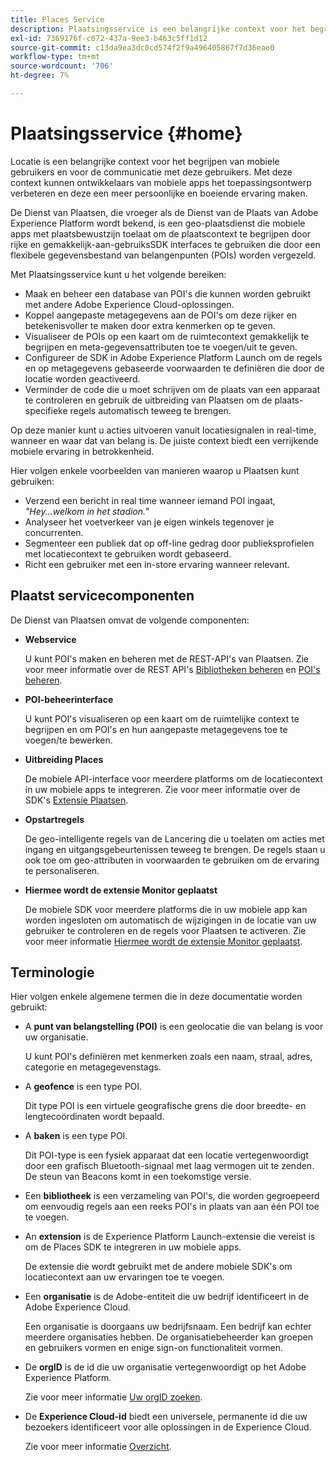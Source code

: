 ```yaml
---
title: Places Service
description: Plaatsingsservice is een belangrijke context voor het begrijpen van de betrokkenheid van mobiele gebruikers. Met deze context kunnen ontwikkelaars van mobiele apps het toepassingsontwerp verbeteren en deze een meer persoonlijke en boeiende ervaring maken.
exl-id: 7369176f-c072-437a-9ee3-b463c5ff1d12
source-git-commit: c13da9ea3dc0cd574f2f9a496405867f7d36eae0
workflow-type: tm+mt
source-wordcount: '706'
ht-degree: 7%

---
```


# Plaatsingsservice {#home}

Locatie is een belangrijke context voor het begrijpen van mobiele gebruikers en voor de communicatie met deze gebruikers. Met deze context kunnen ontwikkelaars van mobiele apps het toepassingsontwerp verbeteren en deze een meer persoonlijke en boeiende ervaring maken.

De Dienst van Plaatsen, die vroeger als de Dienst van de Plaats van Adobe Experience Platform wordt bekend, is een geo-plaatsdienst die mobiele apps met plaatsbewustzijn toelaat om de plaatscontext te begrijpen door rijke en gemakkelijk-aan-gebruiksSDK interfaces te gebruiken die door een flexibele gegevensbestand van belangenpunten (POIs) worden vergezeld.

Met Plaatsingsservice kunt u het volgende bereiken:

* Maak en beheer een database van POI&#39;s die kunnen worden gebruikt met andere Adobe Experience Cloud-oplossingen.
* Koppel aangepaste metagegevens aan de POI&#39;s om deze rijker en betekenisvoller te maken door extra kenmerken op te geven.
* Visualiseer de POIs op een kaart om de ruimtecontext gemakkelijk te begrijpen en meta-gegevensattributen toe te voegen/uit te geven.
* Configureer de SDK in Adobe Experience Platform Launch om de regels en op metagegevens gebaseerde voorwaarden te definiëren die door de locatie worden geactiveerd.
* Verminder de code die u moet schrijven om de plaats van een apparaat te controleren en gebruik de uitbreiding van Plaatsen om de plaats-specifieke regels automatisch teweeg te brengen.

Op deze manier kunt u acties uitvoeren vanuit locatiesignalen in real-time, wanneer en waar dat van belang is. De juiste context biedt een verrijkende mobiele ervaring in betrokkenheid.

Hier volgen enkele voorbeelden van manieren waarop u Plaatsen kunt gebruiken:

* Verzend een bericht in real time wanneer iemand POI ingaat, *&quot;Hey...welkom in het stadion.&quot;*
* Analyseer het voetverkeer van je eigen winkels tegenover je concurrenten.
* Segmenteer een publiek dat op off-line gedrag door publieksprofielen met locatiecontext te gebruiken wordt gebaseerd.
* Richt een gebruiker met een in-store ervaring wanneer relevant.

## Plaatst servicecomponenten

De Dienst van Plaatsen omvat de volgende componenten:

* **Webservice**

   U kunt POI&#39;s maken en beheren met de REST-API&#39;s van Plaatsen. Zie voor meer informatie over de REST API&#39;s [Bibliotheken beheren](/help/web-service-api/api-usage/manage-libraries/manage-libraries.md) en [POI&#39;s beheren](/help/web-service-api/api-usage/manage-pois/manage-pois.md).

* **POI-beheerinterface**

   U kunt POI&#39;s visualiseren op een kaart om de ruimtelijke context te begrijpen en om POI&#39;s en hun aangepaste metagegevens toe te voegen/te bewerken.

* **Uitbreiding Places**

   De mobiele API-interface voor meerdere platforms om de locatiecontext in uw mobiele apps te integreren. Zie voor meer informatie over de SDK&#39;s [Extensie Plaatsen](/help/places-ext-aep-sdks/places-extension/places-extension.md).

* **Opstartregels**

   De geo-intelligente regels van de Lancering die u toelaten om acties met ingang en uitgangsgebeurtenissen teweeg te brengen. De regels staan u ook toe om geo-attributen in voorwaarden te gebruiken om de ervaring te personaliseren.

* **Hiermee wordt de extensie Monitor geplaatst**

   De mobiele SDK voor meerdere platforms die in uw mobiele app kan worden ingesloten om automatisch de wijzigingen in de locatie van uw gebruiker te controleren en de regels voor Plaatsen te activeren. Zie voor meer informatie [Hiermee wordt de extensie Monitor geplaatst](/help/places-ext-aep-sdks/places-monitor-extension/places-monitor-extension.md).

## Terminologie

Hier volgen enkele algemene termen die in deze documentatie worden gebruikt:

* A **punt van belangstelling (POI)** is een geolocatie die van belang is voor uw organisatie.

   U kunt POI&#39;s definiëren met kenmerken zoals een naam, straal, adres, categorie en metagegevenstags.

* A **geofence** is een type POI.

   Dit type POI is een virtuele geografische grens die door breedte- en lengtecoördinaten wordt bepaald.

* A **baken** is een type POI.

   Dit POI-type is een fysiek apparaat dat een locatie vertegenwoordigt door een grafisch Bluetooth-signaal met laag vermogen uit te zenden. De steun van Beacons komt in een toekomstige versie.

* Een **bibliotheek** is een verzameling van POI&#39;s, die worden gegroepeerd om eenvoudig regels aan een reeks POI&#39;s in plaats van aan één POI toe te voegen.

* An **extension** is de Experience Platform Launch-extensie die vereist is om de Places SDK te integreren in uw mobiele apps.

   De extensie die wordt gebruikt met de andere mobiele SDK&#39;s om locatiecontext aan uw ervaringen toe te voegen.

* Een **organisatie** is de Adobe-entiteit die uw bedrijf identificeert in de Adobe Experience Cloud.

   Een organisatie is doorgaans uw bedrijfsnaam. Een bedrijf kan echter meerdere organisaties hebben. De organisatiebeheerder kan groepen en gebruikers vormen en enige sign-on functionaliteit vormen.

* De **orgID** is de id die uw organisatie vertegenwoordigt op het Adobe Experience Platform.

   Zie voor meer informatie [Uw orgID zoeken](https://forums.adobe.com/thread/2339895).

* De **Experience Cloud-id** biedt een universele, permanente id die uw bezoekers identificeert voor alle oplossingen in de Experience Cloud.

   Zie voor meer informatie [Overzicht](https://docs.adobe.com/content/help/en/id-service/using/intro/overview.html).
